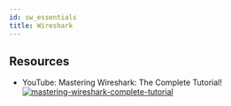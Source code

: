 ```yaml
---
id: sw_essentials
title: Wireshark
---
```



## Resources

- YouTube: Mastering Wireshark: The Complete Tutorial!
	[![mastering-wireshark-complete-tutorial](https://img.youtube.com/vi/a_4MjV_-7Sw/0.jpg)](https://www.youtube.com/watch?v=a_4MjV_-7Sw)
